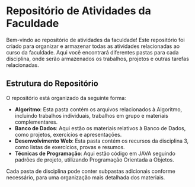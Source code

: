 # Repositório de Atividades da Faculdade

Bem-vindo ao repositório de atividades da faculdade! Este repositório foi criado para organizar e armazenar todas as atividades relacionadas ao curso da faculdade. Aqui você encontrará diferentes pastas para cada disciplina, onde serão armazenados os trabalhos, projetos e outras tarefas relacionadas.

## Estrutura do Repositório

O repositório está organizado da seguinte forma:

- **Algoritmo**: Esta pasta contém os arquivos relacionados à Algoritmo, incluindo trabalhos individuais, trabalhos em grupo e materiais complementares.
- **Banco de Dados**: Aqui estão os materiais relativos à Banco de Dados, como projetos, exercícios e apresentações.
- **Desenvolvimento Web**: Esta pasta contém os recursos da disciplina 3, como listas de exercícios, provas e resumos.
- **Técnicas de Programação**: Aqui estão código em JAVA seguindo padrões de projeto, utilizando Programação Orientada a Objetos.

Cada pasta de disciplina pode conter subpastas adicionais conforme necessário, para uma organização mais detalhada dos materiais.


